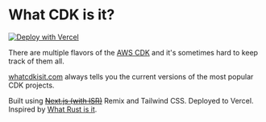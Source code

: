 # What CDK is it?

[![Deploy with Vercel](https://vercel.com/button)](https://vercel.com/new/clone?repository-url=https%3A%2F%2Fgithub.com%2Fmlafeldt%2Fwhatcdkisit)

There are multiple flavors of the [AWS CDK](https://aws.amazon.com/cdk/) and it's sometimes hard to keep track of them all.

[whatcdkisit.com](https://whatcdkisit.com) always tells you the current versions of the most popular CDK projects.

Built using ~~[Next.js (with ISR)](https://artofserverless.com/nextjs-isr-magic/)~~ Remix and Tailwind CSS. Deployed to Vercel. Inspired by [What Rust is it](https://www.whatrustisit.com).

